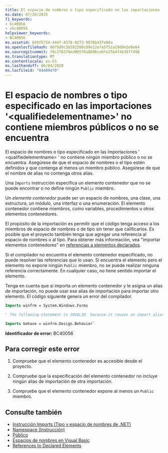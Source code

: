 ```yaml
---
title: El espacio de nombres o tipo especificado en las importaciones '<qualifiedelementname>' no contiene miembros públicos o no se encuentra
ms.date: 07/20/2015
f1_keywords:
- bc40056
- vbc40056
helpviewer_keywords:
- BC40056
ms.assetid: b59f5754-444f-4378-9272-9678b437e84a
ms.openlocfilehash: 8675d9c3b202200c89e12e7a5f51a19d9e3e0e64
ms.sourcegitcommit: f8c270376ed905f6a8896ce0fe25b4f4b38ff498
ms.translationtype: MT
ms.contentlocale: es-ES
ms.lasthandoff: 06/04/2020
ms.locfileid: "84409470"
---
```

# <a name="namespace-or-type-specified-in-the-imports-qualifiedelementname-doesnt-contain-any-public-member-or-cannot-be-found"></a>El espacio de nombres o tipo especificado en las importaciones '\<qualifiedelementname>' no contiene miembros públicos o no se encuentra

El espacio de nombres o tipo especificado en las importaciones ' \<qualifiedelementname> ' no contiene ningún miembro público o no se encuentra. Asegúrese de que el espacio de nombres o el tipo estén definidos y que contenga al menos un miembro público. Asegúrese de que el nombre de alias no contenga otros alias.

Una `Imports` instrucción especifica un elemento contenedor que no se puede encontrar o no define ningún `Public` miembro.

Un *elemento contenedor* puede ser un espacio de nombres, una clase, una estructura, un módulo, una interfaz o una enumeración. El elemento contenedor contiene miembros, como variables, procedimientos u otros elementos contenedores.

El propósito de la importación es permitir que el código tenga acceso a los miembros de espacio de nombres o de tipo sin tener que calificarlos. Es posible que el proyecto también tenga que agregar una referencia al espacio de nombres o al tipo. Para obtener más información, vea "importar elementos contenedores" en [referencias a elementos declarados](../../programming-guide/language-features/declared-elements/references-to-declared-elements.md).

Si el compilador no encuentra el elemento contenedor especificado, no puede resolver las referencias que lo usan. Si encuentra el elemento pero el elemento no expone ningún `Public` miembro, no se puede realizar ninguna referencia correctamente. En cualquier caso, no tiene sentido importar el elemento.

Tenga en cuenta que si importa un elemento contenedor y le asigna un alias de importación, no puede usar ese alias de importación para importar otro elemento. El código siguiente genera un error del compilador.

```vb
Imports winfrm = System.Windows.Forms

' The following statement is INVALID  because it reuses an import alias.

Imports behave = winfrm.Design.Behavior`
```

**Identificador de error:** BC40056

## <a name="to-correct-this-error"></a>Para corregir este error

1. Compruebe que el elemento contenedor es accesible desde el proyecto.

2. Compruebe que la especificación del elemento contenedor no incluye ningún alias de importación de otra importación.

3. Compruebe que el elemento contenedor expone al menos un `Public` miembro.

## <a name="see-also"></a>Consulte también

- [Instrucción Imports (Tipo y espacio de nombres de .NET)](../statements/imports-statement-net-namespace-and-type.md)
- [Namespace (Instrucción)](../statements/namespace-statement.md)
- [Público](../modifiers/public.md)
- [Espacios de nombres en Visual Basic](../../programming-guide/program-structure/namespaces.md)
- [References to Declared Elements](../../programming-guide/language-features/declared-elements/references-to-declared-elements.md)
